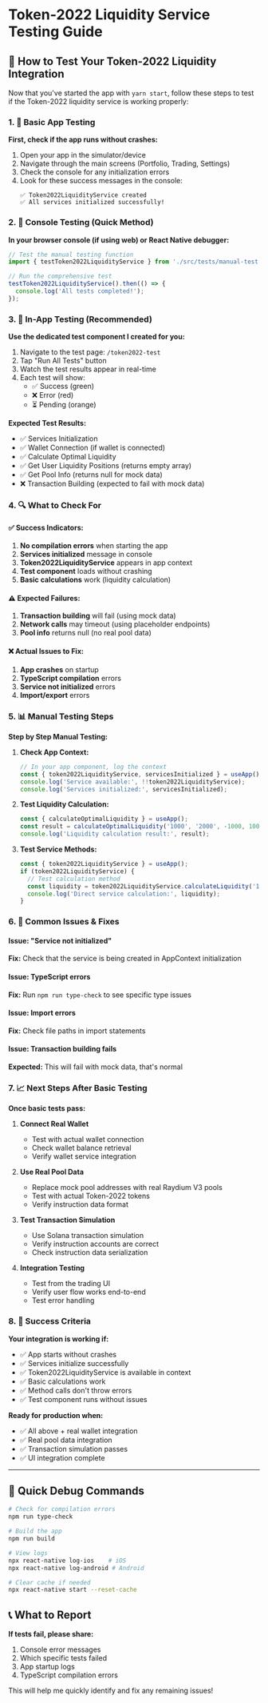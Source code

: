 # Token-2022 Liquidity Service Testing Guide

## 🚀 How to Test Your Token-2022 Liquidity Integration

Now that you've started the app with `yarn start`, follow these steps to test if the Token-2022 liquidity service is working properly:

### 1. 📱 Basic App Testing

**First, check if the app runs without crashes:**

1. Open your app in the simulator/device
2. Navigate through the main screens (Portfolio, Trading, Settings)
3. Check the console for any initialization errors
4. Look for these success messages in the console:
   ```
   ✅ Token2022LiquidityService created
   ✅ All services initialized successfully!
   ```

### 2. 🔧 Console Testing (Quick Method)

**In your browser console (if using web) or React Native debugger:**

```javascript
// Test the manual testing function
import { testToken2022LiquidityService } from './src/tests/manual-test';

// Run the comprehensive test
testToken2022LiquidityService().then(() => {
  console.log('All tests completed!');
});
```

### 3. 🧪 In-App Testing (Recommended)

**Use the dedicated test component I created for you:**

1. Navigate to the test page: `/token2022-test`
2. Tap "Run All Tests" button
3. Watch the test results appear in real-time
4. Each test will show:
   - ✅ Success (green)
   - ❌ Error (red) 
   - ⏳ Pending (orange)

**Expected Test Results:**
- ✅ Services Initialization
- ✅ Wallet Connection (if wallet is connected)
- ✅ Calculate Optimal Liquidity
- ✅ Get User Liquidity Positions (returns empty array)
- ✅ Get Pool Info (returns null for mock data)
- ❌ Transaction Building (expected to fail with mock data)

### 4. 🔍 What to Check For

#### ✅ Success Indicators:
1. **No compilation errors** when starting the app
2. **Services initialized** message in console
3. **Token2022LiquidityService** appears in app context
4. **Test component** loads without crashing
5. **Basic calculations** work (liquidity calculation)

#### ⚠️ Expected Failures:
1. **Transaction building** will fail (using mock data)
2. **Network calls** may timeout (using placeholder endpoints)
3. **Pool info** returns null (no real pool data)

#### ❌ Actual Issues to Fix:
1. **App crashes** on startup
2. **TypeScript compilation** errors
3. **Service not initialized** errors
4. **Import/export** errors

### 5. 📊 Manual Testing Steps

**Step by Step Manual Testing:**

1. **Check App Context:**
   ```javascript
   // In your app component, log the context
   const { token2022LiquidityService, servicesInitialized } = useApp();
   console.log('Service available:', !!token2022LiquidityService);
   console.log('Services initialized:', servicesInitialized);
   ```

2. **Test Liquidity Calculation:**
   ```javascript
   const { calculateOptimalLiquidity } = useApp();
   const result = calculateOptimalLiquidity('1000', '2000', -1000, 1000, 0);
   console.log('Liquidity calculation result:', result);
   ```

3. **Test Service Methods:**
   ```javascript
   const { token2022LiquidityService } = useApp();
   if (token2022LiquidityService) {
     // Test calculation method
     const liquidity = token2022LiquidityService.calculateLiquidity('1000', '2000', -1000, 1000, 0);
     console.log('Direct service calculation:', liquidity);
   }
   ```

### 6. 🐛 Common Issues & Fixes

#### Issue: "Service not initialized"
**Fix:** Check that the service is being created in AppContext initialization

#### Issue: TypeScript errors
**Fix:** Run `npm run type-check` to see specific type issues

#### Issue: Import errors
**Fix:** Check file paths in import statements

#### Issue: Transaction building fails
**Expected:** This will fail with mock data, that's normal

### 7. 📈 Next Steps After Basic Testing

**Once basic tests pass:**

1. **Connect Real Wallet**
   - Test with actual wallet connection
   - Check wallet balance retrieval
   - Verify wallet service integration

2. **Use Real Pool Data**
   - Replace mock pool addresses with real Raydium V3 pools
   - Test with actual Token-2022 tokens
   - Verify instruction data format

3. **Test Transaction Simulation**
   - Use Solana transaction simulation
   - Verify instruction accounts are correct
   - Check instruction data serialization

4. **Integration Testing**
   - Test from the trading UI
   - Verify user flow works end-to-end
   - Test error handling

### 8. 🎯 Success Criteria

**Your integration is working if:**
- ✅ App starts without crashes
- ✅ Services initialize successfully  
- ✅ Token2022LiquidityService is available in context
- ✅ Basic calculations work
- ✅ Method calls don't throw errors
- ✅ Test component runs without issues

**Ready for production when:**
- ✅ All above + real wallet integration
- ✅ Real pool data integration
- ✅ Transaction simulation passes
- ✅ UI integration complete

---

## 🔧 Quick Debug Commands

```bash
# Check for compilation errors
npm run type-check

# Build the app
npm run build

# View logs
npx react-native log-ios    # iOS
npx react-native log-android # Android

# Clear cache if needed
npx react-native start --reset-cache
```

## 📞 What to Report

**If tests fail, please share:**
1. Console error messages
2. Which specific tests failed
3. App startup logs
4. TypeScript compilation errors

This will help me quickly identify and fix any remaining issues!
